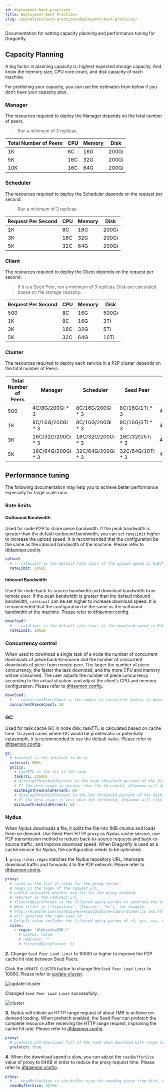 ```yaml
---
id: deployment-best-practices
title: Deployment Best Practices
slug: /operations/best-practices/deployment-best-practices/
---
```


Documentation for setting capacity planning and performance tuning for Dragonfly.

## Capacity Planning

A big factor in planning capacity is: highest expected storage capacity.
And know the memory size, CPU core count, and disk capacity of each machine.

For predicting your capacity, you can use the estimates from below if you don’t have your capacity plan.

### Manager

The resources required to deploy the Manager depends on the total number of peers.

> Run a minimum of 3 replicas.

<!-- markdownlint-disable -->

| Total Number of Peers | CPU | Memory | Disk  |
| --------------------- | --- | ------ | ----- |
| 1K                    | 8C  | 16G    | 200Gi |
| 5K                    | 16C | 32G    | 200Gi |
| 10K                   | 16C | 64G    | 200Gi |

<!-- markdownlint-restore -->

### Scheduler

The resources required to deploy the Scheduler depends on the request per second.

> Run a minimum of 3 replicas.

<!-- markdownlint-disable -->

| Request Per Second | CPU | Memory | Disk  |
| ------------------ | --- | ------ | ----- |
| 1K                 | 8C  | 16G    | 200Gi |
| 3K                 | 16C | 32G    | 200Gi |
| 5K                 | 32C | 64G    | 200Gi |

<!-- markdownlint-restore -->

### Client

<!-- markdownlint-disable -->

The resources required to deploy the Client depends on the request per second.

> If it is a Seed Peer, run a minimum of 3 replicas. Disk are calculated based on file storage capacity.

| Request Per Second | CPU | Memory | Disk  |
| ------------------ | --- | ------ | ----- |
| 500                | 8C  | 16G    | 500Gi |
| 1K                 | 8C  | 16G    | 3Ti   |
| 3K                 | 16C | 32G    | 5Ti   |
| 5K                 | 32C | 64G    | 10Ti  |

<!-- markdownlint-restore -->

### Cluster

The resources required to deploy each service in a P2P cluster depends on the total number of Peers.

<!-- markdownlint-disable -->

| Total Number of Peers | Manager            | Scheduler          | Seed Peer         | Peer        |
| --------------------- | ------------------ | ------------------ | ----------------- | ----------- |
| 500                   | 4C/8G/200Gi \* 3   | 8C/16G/200Gi \* 3  | 8C/16G/1Ti \* 3   | 4C/8G/500Gi |
| 1K                    | 8C/16G/200Gi \* 3  | 8C/16G/200Gi \* 3  | 8C/16G/3Ti \* 3   | 4C/8G/500Gi |
| 3K                    | 16C/32G/200Gi \* 3 | 16C/32G/200Gi \* 3 | 16C/32G/5Ti \* 3  | 4C/8G/500Gi |
| 5K                    | 16C/64G/200Gi \* 3 | 32C/64G/200Gi \* 3 | 32C/64G/10Ti \* 3 | 4C/8G/500Gi |

<!-- markdownlint-restore -->

## Performance tuning

The following documentation may help you to achieve better performance especially for large scale runs.

### Rate limits

#### Outbound Bandwidth

Used for node P2P to share piece bandwidth.
If the peak bandwidth is greater than the default outbound bandwidth,
you can set `rateLimit` higher to increase the upload speed.
It is recommended that the configuration be the same as the inbound bandwidth of the machine.
Please refer to [dfdaemon config](../../reference/configuration/client/dfdaemon.md).

```yaml
upload:
  # -- rateLimit is the default rate limit of the upload speed in KiB/MiB/GiB per second, default is 10GiB/s.
  rateLimit: 10GiB
```

#### Inbound Bandwidth

Used for node back-to-source bandwidth and download bandwidth from remote peer.
If the peak bandwidth is greater than the default inbound bandwidth,
`rateLimit` can be set higher to increase download speed.
It is recommended that the configuration be the same as the outbound bandwidth of the machine.
Please refer to [dfdaemon config](../../reference/configuration/client/dfdaemon.md).

```yaml
download:
  # -- rateLimit is the default rate limit of the download speed in KiB/MiB/GiB per second, default is 10GiB/s.
  rateLimit: 10GiB
```

### Concurrency control

When used to download a single task of a node
the number of concurrent downloads of piece back-to-source and the number of concurrent downloads of piece from remote peer.
The larger the number of piece concurrency, the faster the task download, and the more CPU and memory will be consumed.
The user adjusts the number of piece concurrency according to the actual situation.
and adjust the client’s CPU and memory configuration.
Please refer to [dfdaemon config](../../reference/configuration/client/dfdaemon.md).

```yaml
download:
  # -- concurrentPieceCount is the number of concurrent pieces to download.
  concurrentPieceCount: 10
```

### GC

Used for task cache GC in node disk, taskTTL is calculated based on cache time.
To avoid cases where GC would be problematic or potentially catastrophi,
it is recommended to use the default value.
Please refer to [dfdaemon config](../../reference/configuration/client/dfdaemon.md).

```yaml
gc:
  # interval is the interval to do gc.
  interval: 900s
  policy:
    # taskTTL is the ttl of the task.
    taskTTL: 21600s
    # distHighThresholdPercent is the high threshold percent of the disk usage.
    # If the disk usage is greater than the threshold, dfdaemon will do gc.
    distHighThresholdPercent: 80
    # distLowThresholdPercent is the low threshold percent of the disk usage.
    # If the disk usage is less than the threshold, dfdaemon will stop gc.
    distLowThresholdPercent: 60
```

### Nydus

When Nydus downloads a file, it splits the file into 1MB chunks and loads them on demand.
Use Seed Peer HTTP proxy as Nydus cache service,
use P2P transmission method to reduce back-to-source requests and back-to-source traffic,
and improve download speed.
When Dragonfly is used as a cache service for Nydus, the configuration needs to be optimized.

**1.** `proxy.rules.regex` matches the Nydus repository URL,
intercepts download traffic and forwards it to the P2P network.
Please refer to [dfdaemon config](../../reference/configuration/client/dfdaemon.md).

```yaml
proxy:
  # rules is the list of rules for the proxy server.
  # regex is the regex of the request url.
  # useTLS indicates whether use tls for the proxy backend.
  # redirect is the redirect url.
  # filteredQueryParams is the filtered query params to generate the task id.
  # When filter is ["Signature", "Expires", "ns"], for example:
  # http://example.com/xyz?Expires=e1&Signature=s1&ns=docker.io and http://example.com/xyz?Expires=e2&Signature=s2&ns=docker.io
  # will generate the same task id.
  # Default value includes the filtered query params of s3, gcs, oss, obs, cos.
  rules:
    - regex: 'blobs/sha256.*'
      # useTLS: false
      # redirect: ""
      # filteredQueryParams: []
```

**2.** Change `Seed Peer Load Limit` to 10000 or higher to improve the P2P cache hit rate between Seed Peers.

Click the `UPDATE CLUSTER` button to change the `Seed Peer Load Limit` to 10000.
Please refer to [update-cluster](../../advanced-guides/web-console/cluster.md#update-cluster).

![update-cluster](../../resource/operations/best-practices/deployment-best-practices/update-cluster.png)

Changed `Seed Peer Load Limit` successfully.

![cluster](../../resource/operations/best-practices/deployment-best-practices/cluster.png)

**3.** Nydus will initiate an HTTP range request of about 1MB to achieve on-demand loading.
When prefetch enabled, the Seed Peer can prefetch the complete resource after receiving the HTTP range request,
improving the cache hit rate.
Please refer to [dfdaemon config](../../reference/configuration/client/dfdaemon.md).

```yaml
proxy:
  # prefetch pre-downloads full of the task when download with range request.
  prefetch: true
```

**4.** When the download speed is slow,
you can adjust the `readBufferSize` value of proxy to 64KB in order to reduce the proxy request time.
Please refer to [dfdaemon config](../../reference/configuration/client/dfdaemon.md).

```yaml
proxy:
  # -- readBufferSize is the buffer size for reading piece from disk, default is 32KB.
  readBufferSize: 32768
```

